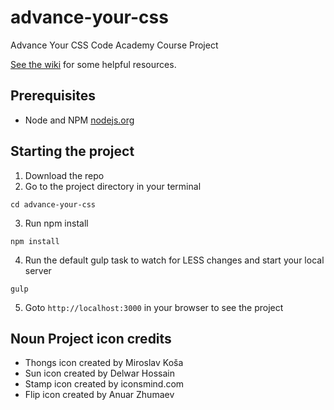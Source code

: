# advance-your-css
Advance Your CSS Code Academy Course Project

[See the wiki](https://github.com/exp-jarmley/advance-your-css/wiki/) for some helpful resources.

## Prerequisites
- Node and NPM [nodejs.org](http://nodejs.org)

## Starting the project
1. Download the repo
2. Go to the project directory in your terminal
```
cd advance-your-css
``` 
3. Run npm install
```
npm install
```
4. Run the default gulp task to watch for LESS changes and start your local server
```
gulp
```
5. Goto `http://localhost:3000` in your browser to see the project

## Noun Project icon credits
- Thongs icon created by Miroslav Koša
- Sun icon created by Delwar Hossain
- Stamp icon created by iconsmind.com
- Flip icon created by Anuar Zhumaev
